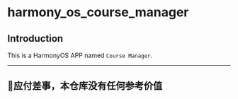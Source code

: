 # harmony_os_course_manager

## Introduction

This is a HarmonyOS APP named `Course Manager`.

---

## :thought_balloon:应付差事，本仓库没有任何参考价值
